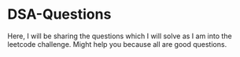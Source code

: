 # DSA-Questions
Here, I will be sharing the questions which I will solve as I am into the leetcode challenge. Might help you because all are good questions. 
